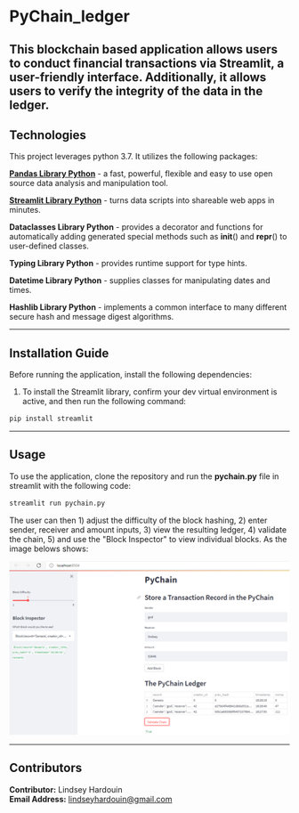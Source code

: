 # PyChain_ledger

This blockchain based application allows users to conduct financial transactions via Streamlit, a user-friendly interface. Additionally, it allows users to verify the integrity of the data in the ledger.
---

## Technologies

This project leverages python 3.7. It utilizes the following packages:

**[Pandas Library Python](https://pandas.pydata.org/)** - a fast, powerful, flexible and easy to use open source data analysis and manipulation tool.<br>

**[Streamlit Library Python](https://streamlit.io/)** -  turns data scripts into shareable web apps in minutes.<br>

**Dataclasses Library Python** - provides a decorator and functions for automatically adding generated special methods such as __init__() and __repr__() to user-defined classes. <br>

**Typing Library Python** - provides runtime support for type hints. <br>

**Datetime Library Python** - supplies classes for manipulating dates and times.<br>

**Hashlib Library Python** - implements a common interface to many different secure hash and message digest algorithms.<br>


---

## Installation Guide

Before running the application, install the following dependencies:

1) To install the Streamlit library, confirm your dev virtual environment is active, and then run the following command:

```python
pip install streamlit
```

---

## Usage

To use the application, clone the repository and run the **pychain.py** file in streamlit with the following code:

```python
streamlit run pychain.py
```

The user can then 
    1) adjust the difficulty of the block hashing, 
    2) enter sender, receiver and amount inputs, 
    3) view the resulting ledger, 
    4) validate the chain, 
    5) and use the "Block Inspector" to view individual blocks. 
As the image belows shows:

![Streamlit Interface](images/st.PNG)


---

 
## Contributors

**Contributor:** Lindsey Hardouin<br>
**Email Address:** lindseyhardouin@gmail.com<br>
